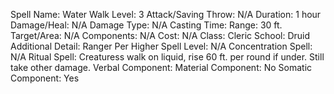 
Spell Name: Water Walk
Level: 3
Attack/Saving Throw: N/A
Duration: 1 hour
Damage/Heal: N/A
Damage Type: N/A
Casting Time: 
Range: 30 ft.
Target/Area: N/A
Components: N/A
Cost: N/A
Class: Cleric
School:  Druid
Additional Detail:  Ranger
Per Higher Spell Level: N/A
Concentration Spell: N/A
Ritual Spell: Creaturess walk on liquid, rise 60 ft. per round if under. Still take other damage.
Verbal Component: 
Material Component: No
Somatic Component: Yes
